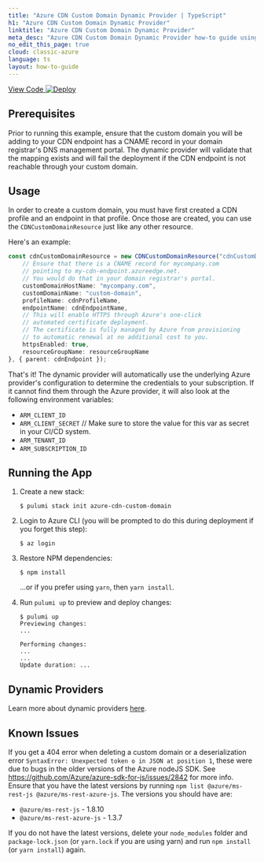 ```yaml
---
title: "Azure CDN Custom Domain Dynamic Provider | TypeScript"
h1: "Azure CDN Custom Domain Dynamic Provider"
linktitle: "Azure CDN Custom Domain Dynamic Provider"
meta_desc: "Azure CDN Custom Domain Dynamic Provider how-to guide using ts"
no_edit_this_page: true
cloud: classic-azure
language: ts
layout: how-to-guide
---
```


<!-- WARNING: this page was generated by a tool. Do not edit it by hand. -->
<!-- To change it, please see https://github.com/pulumi/docs/tree/master/tools/mktutorial. -->

<p class="mb-4 flex">
    <a class="flex flex-wrap items-center rounded text-xs text-white bg-blue-600 border-2 border-blue-600 px-2 mr-2 whitespace-no-wrap hover:text-white" style="height: 32px" href="https://github.com/pulumi/examples/tree/master/classic-azure-ts-dynamicresource" target="_blank">
        <span><i class="fab fa-github pr-2"></i> View Code</span>
    </a>
    <a href="https://app.pulumi.com/new?template=https://github.com/pulumi/examples/blob/master/classic-azure-ts-dynamicresource/README.md" target="_blank">
        <img src="https://get.pulumi.com/new/button.svg" alt="Deploy">
    </a>
</p>


## Prerequisites

Prior to running this example, ensure that the custom domain you will be adding to your CDN endpoint has a CNAME record in your domain registrar's DNS management portal. The dynamic provider will validate that the mapping exists and will fail the deployment if the CDN endpoint is not reachable through your custom domain.

## Usage

In order to create a custom domain, you must have first created a CDN profile and an endpoint in that profile. Once those are created, you can use the `CDNCustomDomainResource` just like any other resource.

Here's an example:

```ts
const cdnCustomDomainResource = new CDNCustomDomainResource("cdnCustomDomain", {
    // Ensure that there is a CNAME record for mycompany.com
    // pointing to my-cdn-endpoint.azureedge.net.
    // You would do that in your domain registrar's portal.
    customDomainHostName: "mycompany.com",
    customDomainName: "custom-domain",
    profileName: cdnProfileName,
    endpointName: cdnEndpointName,
    // This will enable HTTPS through Azure's one-click
    // automated certificate deployment.
    // The certificate is fully managed by Azure from provisioning
    // to automatic renewal at no additional cost to you.
    httpsEnabled: true,
    resourceGroupName: resourceGroupName
}, { parent: cdnEndpoint });
```

That's it! The dynamic provider will automatically use the underlying Azure provider's configuration to determine the credentials to your subscription. If it cannot find them through the Azure provider, it will also look at the following environment variables:

- `ARM_CLIENT_ID`
- `ARM_CLIENT_SECRET` // Make sure to store the value for this var as secret in your CI/CD system.
- `ARM_TENANT_ID`
- `ARM_SUBSCRIPTION_ID`

## Running the App

1.  Create a new stack:

    ```
    $ pulumi stack init azure-cdn-custom-domain
    ```

1.  Login to Azure CLI (you will be prompted to do this during deployment if you forget this step):

    ```
    $ az login
    ```

1.  Restore NPM dependencies:

    ```
    $ npm install
    ```

    ...or if you prefer using `yarn`, then `yarn install`.

1.  Run `pulumi up` to preview and deploy changes:

    ``` 
    $ pulumi up
    Previewing changes:
    ...

    Performing changes:
    ...
    ...
    Update duration: ...
    ```

## Dynamic Providers

Learn more about dynamic providers [here](https://www.pulumi.com/docs/intro/concepts/resources/#dynamicproviders).

## Known Issues

If you get a 404 error when deleting a custom domain or a deserialization error `SyntaxError: Unexpected token o in JSON at position 1`, these were due to bugs in the older versions of the Azure nodeJS SDK. See https://github.com/Azure/azure-sdk-for-js/issues/2842 for more info. Ensure that you have the latest versions by running `npm list @azure/ms-rest-js @azure/ms-rest-azure-js`. The versions you should have are:
- `@azure/ms-rest-js` - 1.8.10
- `@azure/ms-rest-azure-js` - 1.3.7

If you do not have the latest versions, delete your `node_modules` folder and `package-lock.json` (or `yarn.lock` if you are using yarn) and run `npm install` (or `yarn install`) again.

